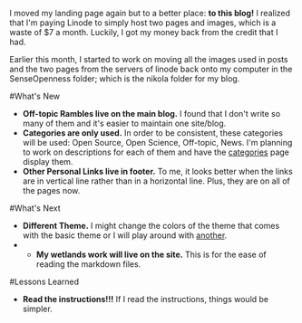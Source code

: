 <!--
.. title: December 2018 Update
.. slug: december-2018-update
.. date: 2018-12-11 20:18:20 UTC-05:00
.. tags:
.. category: News
.. link: 
.. description: 
.. type: text
-->

I moved my landing page again but to a better place: **to this blog!** I realized that I'm paying Linode to simply host two pages and images, which is a waste of $7 a month. Luckily, I got my money back from the credit that I had.

Earlier this month, I started to work on moving all the images used in posts and the two pages from the servers of linode back onto my computer in the SenseOpenness folder; which is the nikola folder for my blog.

#What's New

- **Off-topic Rambles live on the main blog.** I found that I don't write so many of them and it's easier to maintain one site/blog.
- **Categories are only used.** In order to be consistent, these categories will be used: Open Source, Open Science, Off-topic, News. I'm planning to work on descriptions for each of them and have the [categories](https://belkinsa.github.io/SenseOpenness/categories/) page display them.
- **Other Personal Links live in footer.** To me, it looks better when the links are in vertical line rather than in a horizontal line. Plus, they are on all of the pages now.

#What's Next

- **Different Theme.** I might change the colors of the theme that comes with the basic theme or I will play around with [another](https://themes.getnikola.com/).
- - **My wetlands work will live on the site.** This is for the ease of reading the markdown files.

#Lessons Learned

- **Read the instructions!!!** If I read the instructions, things would be simpler.